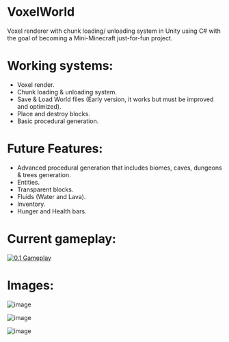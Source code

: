 # VoxelWorld
Voxel renderer with chunk loading/ unloading system in Unity using C# with the goal of becoming a Mini-Minecraft just-for-fun project.

# Working systems:
- Voxel render.
- Chunk loading & unloading system.
- Save & Load World files (Early version, it works but must be improved and optimized).
- Place and destroy blocks.
- Basic procedural generation.

# Future Features:
- Advanced procedural generation that includes biomes, caves, dungeons & trees generation.
- Entities.
- Transparent blocks.
- Fluids (Water and Lava).
- Inventory.
- Hunger and Health bars.


# Current gameplay:
[![0.1 Gameplay](http://img.youtube.com/vi/fiFy0Muv18w/0.jpg)](http://www.youtube.com/watch?v=fiFy0Muv18w "VoxelWorld 0.1 | Mini-Minecraft copy")

# Images:
![image](https://user-images.githubusercontent.com/68129919/226719455-82e7e69a-e4be-4e0f-a716-074761a46c24.png)

![image](https://user-images.githubusercontent.com/68129919/226719616-44a94f58-7c86-4778-a21b-848c5c258564.png)

![image](https://user-images.githubusercontent.com/68129919/226719990-b90ea36e-2bae-4a51-96e1-17c37d17250b.png)

